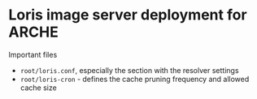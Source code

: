 # Loris image server deployment for ARCHE

Important files

* `root/loris.conf`, especially the section with the resolver settings
* `root/loris-cron` - defines the cache pruning frequency and allowed cache size

